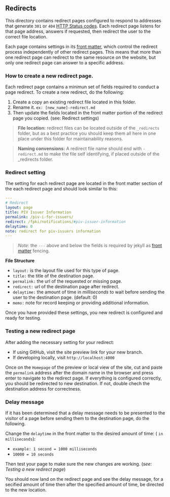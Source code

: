 ## Redirects

This directory contains redirect pages configured to respond to addresses that generate `301` or `404` [HTTP Status codes](https://en.wikipedia.org/wiki/List_of_HTTP_status_codes). Each redirect page listens for that page address, answers if requested, then redirect the user to the correct file location.

Each page contains settings in its [front matter](https://jekyllrb.com/docs/front-matter/), which control the redirect process independently of other redirect pages. This means that more than one redirect page can redirect to the same resource on the website, but only one redirect page can answer to a specific address.

### How to create a new redirect page.

Each redirect page contains a minimun set of fields required to conduct a page redirect. To create a new redirect, do the following:  

1. Create a copy an existing redirect file located in this folder.
2. Rename it. `ex: [new_name]-redirect.md`
3. Then update the fields located in the front matter portion of the redirect page you copied. (see: Redirect settings)

> **File location:** redirect files can be located outside of the `_redirects` folder, but as a best practice you should keep them all here in one place under this folder for maintainability reasons. 

>**Naming convensions:** A redirect file name should end with `-redirect.md` to make the file self identifying, if placed outside of the _redirects folder.

### Redirect setting

The setting for each redirect page are located in the front matter section of the each redirect page and should look similar to this:

``` yml
---
# Redirect
layout: page
title: PIV Issuer Information
permalink: /piv-i-for-issuers/
redirect: /fpki/notifications/#piv-issuer-information
delaytime: 0
note: redirect for piv-issuers information
---
```
>*Note:* the `---` above and below the fields is required by jekyll as [front matter](https://jekyllrb.com/docs/front-matter/) fencing. 

**File Structure**
- `layout:` is the layout file used for this type of page. 
- `title:` the title of the destination page.
- `permalink:` the url of the requested or missing page.
- `redirect:` url of the destination page after redirect.
- `delaytime:` the amount of time in *milliseconds* to wait before sending the user to the destination page. (default: 0)
- `memo:` note for record keeping or providing additional information.

Once you have provided these settings, you new redirect is configured and ready for testing. 

### Testing a new redirect page

After adding the necessary setting for your redirect: 

- If using GitHub, visit the site preview link for your new branch.
- If developing locally, visit `http://localhost:4000`

Once on the `Homepage` of the preview or local view of the site, cut and paste the `permalink` address after the domain name in the browser and press enter to navigate to the redirect page. If everything is configured correctly, you should be redirected to new destination. If not, double chech the destination address for correctness. 

### Delay message

If it has been determined that a delay message needs to be presented to the visitor of a page before sending them to the destination page, do the following.  

Change the `delaytime` in the front matter to the desired amount of time: ( `in milliseconds`):
- `example: 1 second = 1000 milliseconds`
- `10000 = 10 seconds`

Then test your page to make sure the new changes are working. (*see: Testing a new redirect page*) 

You should now land on the redirect page and see the delay message, for a secified amount of time then after the specified amount of time, be directed to the new location.

